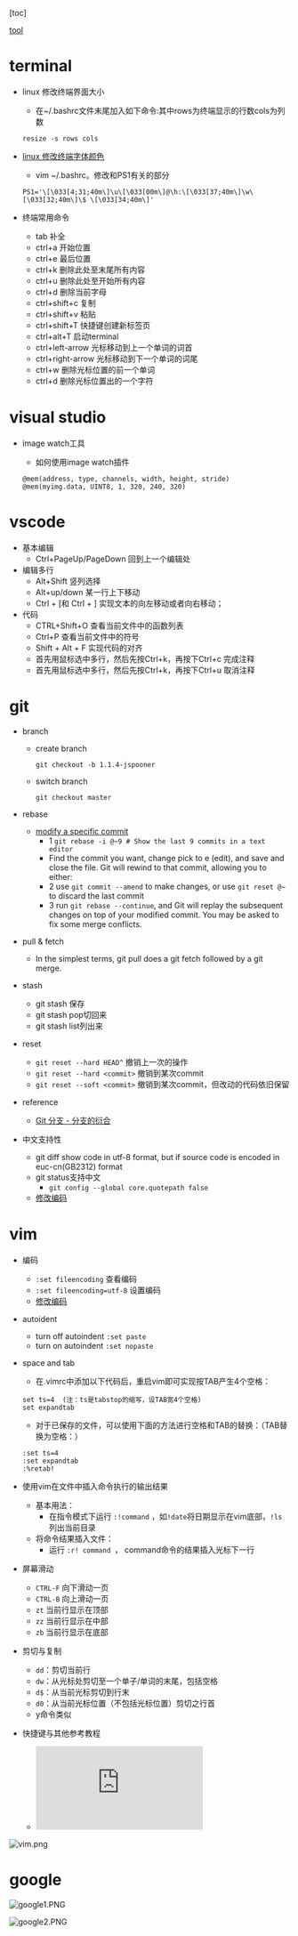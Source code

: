
[toc]

[tool](./tool.md)

# terminal

* linux 修改终端界面大小
    * 在~/.bashrc文件末尾加入如下命令:其中rows为终端显示的行数cols为列数
    ```
    resize -s rows cols
    ```
* [linux 修改终端字体颜色](http://blog.chinaunix.net/uid-26021340-id-3481924.html)
    * vim ~/.bashrc。修改和PS1有关的部分
    ```
    PS1='\[\033[4;31;40m\]\u\[\033[00m\]@\h:\[\033[37;40m\]\w\[\033[32;40m\]\$ \[\033[34;40m\]'
    ```

* 终端常用命令
    * tab 补全
    * ctrl+a 开始位置
    * ctrl+e 最后位置
    * ctrl+k 删除此处至末尾所有内容
    * ctrl+u 删除此处至开始所有内容
    * ctrl+d 删除当前字母
    * ctrl+shift+c 复制
    * ctrl+shift+v 粘贴
    * ctrl+shift+T 快捷键创建新标签页
    * ctrl+alt+T 启动terminal
    * ctrl+left-arrow 光标移动到上一个单词的词首
    * ctrl+right-arrow 光标移动到下一个单词的词尾
    * ctrl+w 删除光标位置的前一个单词
    * ctrl+d 删除光标位置出的一个字符

# visual studio

* image watch工具
    * 如何使用image watch插件
    
    ```
    @mem(address, type, channels, width, height, stride)
    @mem(myimg.data, UINT8, 1, 320, 240, 320)
    ```

# vscode

* 基本编辑
    * Ctrl+PageUp/PageDown 回到上一个编辑处
* 编辑多行
    * Alt+Shift 竖列选择
    * Alt+up/down 某一行上下移动
    * Ctrl + [和 Ctrl + ] 实现文本的向左移动或者向右移动；
* 代码
    * CTRL+Shift+O 查看当前文件中的函数列表
    * Ctrl+P 查看当前文件中的符号
    * Shift  +  Alt  + F     实现代码的对齐
    * 首先用鼠标选中多行，然后先按Ctrl+k，再按下Ctrl+c  完成注释
    * 首先用鼠标选中多行，然后先按Ctrl+k，再按下Ctrl+u  取消注释

# git

* branch
    * create branch

        ```
        git checkout -b 1.1.4-jspooner
        ```

    * switch branch

        ```
        git checkout master
        ```

* rebase
    * [modify a specific commit](http://stackoverflow.com/questions/1186535/how-to-modify-a-specified-commit-in-git)
        * 1 `git rebase -i @~9 # Show the last 9 commits in a text editor`
        * Find the commit you want, change pick to e (edit), and save and close the file. Git will rewind to that commit, allowing you to either:
        * 2 use `git commit --amend` to make changes, or use `git reset @~` to discard the last commit
        * 3 run `git rebase --continue`, and Git will replay the subsequent changes on top of your modified commit. You may be asked to fix some merge conflicts.

* pull & fetch
    * In the simplest terms, git pull does a git fetch followed by a git merge.

* stash
    * git stash 保存
    * git stash pop切回来
    * git stash list列出来
* reset
    * `git reset --hard HEAD^`  撤销上一次的操作
    * `git reset --hard <commit>` 撤销到某次commit
    * `git reset --soft <commit>` 撤销到某次commit，但改动的代码依旧保留
* reference
    * [Git 分支 - 分支的衍合](https://git-scm.com/book/zh/v1/Git-%E5%88%86%E6%94%AF-%E5%88%86%E6%94%AF%E7%9A%84%E8%A1%8D%E5%90%88)
* 中文支持性
    * git diff show code in utf-8 format, but if source code is encoded in euc-cn(GB2312) format
    * git status支持中文
        * `git config --global core.quotepath false`
    * [修改编码](./shell.md#text-encoder)


# vim

* 编码
    * `:set fileencoding` 查看编码
    * `:set fileencoding=utf-8` 设置编码
    * [修改编码](./shell.md#text-encoder)
* autoident
    * turn off autoindent `:set paste`
    * turn on autoindent `:set nopaste`
* space and tab
    * 在.vimrc中添加以下代码后，重启vim即可实现按TAB产生4个空格：
    
    ```
    set ts=4  (注：ts是tabstop的缩写，设TAB宽4个空格)
    set expandtab
    ```

    * 对于已保存的文件，可以使用下面的方法进行空格和TAB的替换：（TAB替换为空格：）

    ```
    :set ts=4
    :set expandtab
    :%retab!
    ```

* 使用vim在文件中插入命令执行的输出结果
    * 基本用法：
        * 在指令模式下运行 `:!command` ，如`!date`将日期显示在vim底部，`!ls`列出当前目录
    * 将命令结果插入文件：
        * 运行 `:r! command `， command命令的结果插入光标下一行

* 屏幕滑动
    * `CTRL-F` 向下滑动一页
    * `CTRL-B` 向上滑动一页
    * `zt` 当前行显示在顶部
    * `zz` 当前行显示在中部
    * `zb` 当前行显示在底部
* 剪切与复制
    * `dd`：剪切当前行
    * `dw`：从光标处剪切至一个单子/单词的末尾，包括空格
    * `d$`：从当前光标剪切到行末
    * `d0`：从当前光标位置（不包括光标位置）剪切之行首
    * y命令类似
* 快捷键与其他参考教程
    * ![Vim 简明教程](https://www.open-open.com/lib/view/open1329717461328.html)

![vim.png](./data/tool/vim.png)



# google

![google1.PNG](./data/tool/google1.PNG)

![google2.PNG](./data/tool/google2.PNG)